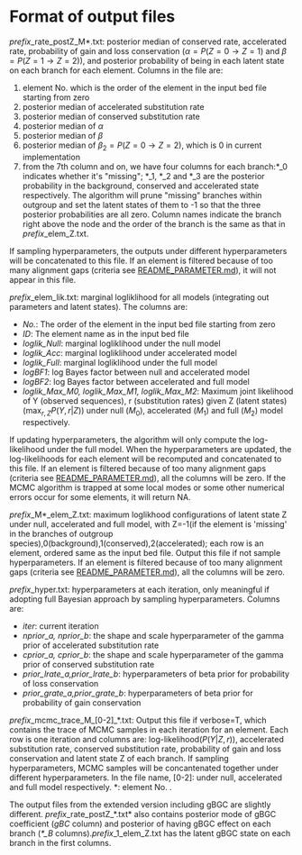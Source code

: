 # Format of output files
*prefix*\_rate_postZ\_M\*.txt: posterior median of conserved rate, accelerated rate, probability of gain and loss conservation ($\alpha = P(Z=0\rightarrow Z=1)$ and $\beta = P(Z=1\rightarrow Z=2)$), and posterior probability of being in each latent state on each branch for each element. Columns in the file are:
1. element No. which is the order of the element in the input bed file starting from zero
2. posterior median of accelerated substitution rate
3. posterior median of conserved substitution rate
4. posterior median of $\alpha$
5. posterior median of $\beta$
6. posterior median of $\beta_2 = P(Z=0\rightarrow Z=2)$, which is 0 in current implementation
7. from the 7th column and on, we have four columns for each branch:\*\_0 indicates whether it's "missing"; \*\_1, \*\_2 and \*\_3 are the posterior probability in the background, conserved and accelerated state respectively. The algorithm will prune "missing" branches within outgroup and set the latent states of them to -1 so that the three posterior probabilities are all zero. Column names indicate the branch right above the node and the order of the branch is the same as that in *prefix*\_elem_Z.txt. 

If sampling hyperparameters, the outputs under different hyperparameters will be concatenated to this file. If an element is filtered because of too many alignment gaps (criteria see [README_PARAMETER.md](README_PARAMETER.md)), it will not appear in this file.

*prefix*\_elem_lik.txt: marginal logliklihood for all models (integrating out parameters and latent states). The columns are:
  * *No.*: The order of the element in the input bed file starting from zero
  * *ID*: The element name as in the input bed file
  * *loglik_Null*: marginal logliklihood under the null model
  * *loglik_Acc*: marginal logliklihood under accelerated model
  * *loglik_Full*: marginal logliklihood under the full model
  * *logBF1*: log Bayes factor between null and accelerated model
  * *logBF2*: log Bayes factor between accelerated and full model
  * *loglik_Max_M0, loglik_Max_M1, loglik_Max_M2*: Maximum joint likelihood of Y (observed sequences), r (substitution rates) given Z (latent states) ($\max_{r, Z} P(Y, r|Z)$) under null ($M_0$), accelerated ($M_1$) and full ($M_2$) model respectively.

If updating hyperparameters, the algorithm will only compute the log-likelihood under the full model. When the hyperparameters are updated, the log-likelihoods for each element will be recomputed and concatenated to this file. If an element is filtered because of too many alignment gaps (criteria see [README_PARAMETER.md](README_PARAMETER.md)), all the columns will be zero. If the MCMC algorithm is trapped at some local modes or some other numerical errors occur for some elements, it will return NA.
  

*prefix*\_M\*_elem_Z.txt: maximum loglikhood configurations of latent state Z under null, accelerated and full model, with Z=-1(if the element is 'missing' in the branches of outgroup species),0(background),1(conserved),2(accelerated); each row is an element, ordered same as the input bed file. Output this file if not sample hyperparameters. If an element is filtered because of too many alignment gaps (criteria see [README_PARAMETER.md](README_PARAMETER.md)), all the columns will be zero. 

*prefix*\_hyper.txt: hyperparameters at each iteration, only meaningful if adopting full Bayesian approach by sampling hyperparameters. Columns are:
* *iter*: current iteration
* *nprior_a, nprior_b*: the shape and scale hyperparameter of the gamma prior of accelerated substitution rate
* *cprior_a, cprior_b*: the shape and scale hyperparameter of the gamma prior of conserved substitution rate
* *prior_lrate_a,prior_lrate_b*: hyperparameters of beta prior for probability of loss conservation
* *prior_grate_a,prior_grate_b*: hyperparameters of beta prior for probability of gain conservation

*prefix*\_mcmc_trace_M\_[0-2]_\*.txt: Output this file if verbose=T, which contains the trace of MCMC samples in each iteration for an element. Each row is one iteration and columns are: log-likelihood($P(Y|Z, r)$), accelerated substitution rate, conserved substitution rate, probability of gain and loss conservation and latent state Z of each branch. If sampling hyperparameters, MCMC samples will be concantenated together under different hyperparameters. In the file name, [0-2]: under null, accelerated and full model respectively. *: element No. .

The output files from the extended version including gBGC are slightly different. *prefix*\_rate_postZ\_\*.txt* also contains posterior mode of gBGC coefficient (*gBC* column) and posterior of having gBGC effect on each branch (*\*_B* columns).*prefix*_1_elem_Z.txt has the latent gBGC state on each branch in the first columns.
